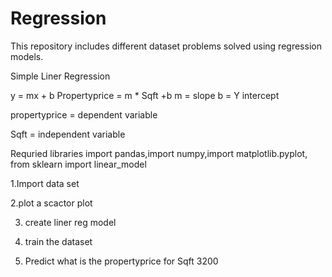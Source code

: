 # Regression
This repository includes different dataset problems solved using regression models.


Simple Liner Regression

y = mx + b
Propertyprice = m * Sqft +b
m = slope
b = Y intercept

propertyprice = dependent variable

Sqft = independent variable 

Requried libraries 
import pandas,import numpy,import matplotlib.pyplot,
from sklearn import linear_model

1.Import data set

2.plot a scactor plot

3. create liner reg model

4. train the dataset

5. Predict what is the propertyprice for  Sqft 3200 
